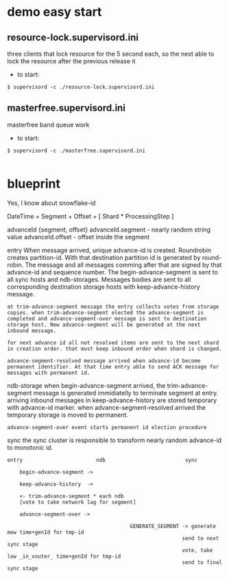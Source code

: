 # demo easy start

## resource-lock.supervisord.ini
three clients that lock resource for the 5 second each, so the next able to lock the resource after the previous release it

- to start:
```shell
$ supervisord -c ./resource-lock.supervisord.ini
```

## masterfree.supervisord.ini
masterfree band queue work

- to start:
```shell
$ supervisord -c ./masterfree.supervisord.ini


```
# blueprint
Yes, I know about snowflake-id

DateTime + Segment + Offset + [ Shard * ProcessingStep ]

advanceId {segment, offset}
    advanceId.segment - nearly random string value
    advanceId.offset - offset inside the segment

entry
    When message arrived, unique advance-id is created. Roundrobin creates partition-id. With that destination partition id is generated by round-robin. The message and all messages comming after that are signed by that advance-id and sequence number. The begin-advance-segment is sent to all sync hosts and ndb-storages. Messages bodies are sent to all corresponding destination storage hosts with keep-advance-history message.

    at trim-advance-segment message the entry collects votes from storage copies. when trim-advance-segment elected the advance-segment is completed and advance-segment-over message is sent to destination storage host. New advance-segment will be generated at the next inbound message.

    for next advance id all not resolved items are sent to the next shard in creation order. that must keep inbound order when shard is changed.

    advance-segment-resolved message arrived when advance-id become permanent identifier. At that time entry able to send ACK message for messages with permanent id.

ndb-storage
    when begin-advance-segment arrived, the trim-advance-segment message is generated immidiatelly to terminate segment at entry. arriving inbound messages in keep-advance-history are stored temporary with advance-id marker. when advance-segment-resolved arrived the temporary storage is moved to permanent.

    advance-segment-over event starts permanent id election procedure

sync
    the sync cluster is responsible to transform nearly random advance-id to monotonic id.


    entry                        ndb                          sync

        begin-advance-segment ->

        keep-advance-history  ->

        <- trim-advance-segment * each ndb
        [vote to take network lag for segment]

        advance-segment-over ->

                                            GENERATE_SEGMENT -> generate mew time+genId for tmp-id
                                                             send to next sync stage
                                                             vote, take low _in_vouter_ time+genId for tmp-id
                                                             send to final sync stage

